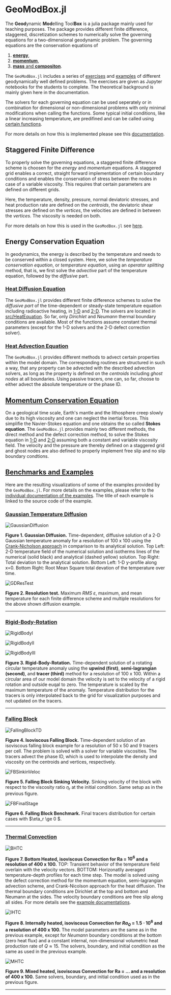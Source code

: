 # GeoModBox.jl

The **Geod**ynamic **Mod**elling Tool**Box** is a julia package mainly used for teaching purposes. The package provides different finite difference, staggered, discretization schemes to numerically solve the governing equations for a two-dimensional geodynamic problem. The governing equations are the conservation equations of 

1) [**energy**](./man/DiffMain.md), 
2) [**momentum**](./man/MomentumMain.md), 
3) [**mass** and **compositon**](./man/AdvectMain.md). 

The ```GeoModBox.jl``` includes a series of [exercises](https://github.com/GeoSci-FFM/GeoModBox.jl/blob/main/exercises/) and [examples](https://github.com/GeoSci-FFM/GeoModBox.jl/blob/main/examples/) of different geodynamically well defined problems. The exercises are given as Jupyter notebooks for the students to complete. The theoretical background is mainly given here in the documentation.

The solvers for each governing equation can be used seperately or in combination for dimensional or non-dimensional problems with only minimal modifications when calling the functions. Some typical initial conditions, like a linear increasing temperature, are predifined and can be called using [certain functions](./man/Ini.md).

For more details on how this is implemented please see this [documentation](./man/GESolution.md).

## Staggered Finite Difference

To properly solve the governing equations, a staggered finite difference scheme is choosen for the *energy* and *momentum* equations. A staggered grid enables a correct, straight forward implementation of certain boundary conditions and enables the conservation of stress between the nodes in case of a variable viscosity. This requires that certain parameters are defined on different grids. 

Here, the temperature, density, pressure, normal deviatoric stresses, and heat production rate are defined on the *centroids*, the deviatoric shear stresses are defined on the *vertices*, the velocities are defined in between the *vertices*. The viscosity is needed on both. 

For more details on how this is used in the ```GeoModBox.jl``` see [here](./man/GESolution.md).

## Energy Conservation Equation

In geodynamics, the energy is described by the temperature and needs to be conserved within a closed system. Here, we solve the *temperature conservation equation*, or *temperature equation*, using an *operator splitting* method, that is, we first solve the *advective* part of the temperature equation, followed by the *diffusive* part. 

### [Heat Diffusion Equation](./man/DiffMain.md)

The ```GeoModBox.jl``` provides different finite difference schemes to solve the *diffusive part* of the time-dependent or steady-state temperature equation including radioactive heating, in [1-D](./man/DiffOneD.md) and [2-D](./man/DiffTwoD.md). The solvers are located in [src/HeatEquation](https://github.com/GeoSci-FFM/GeoModBox.jl/blob/main/src/HeatEquation/). So far, only *Dirichlet* and *Neumann* thermal boundary conditions are available. Most of the functions assume constant thermal parameters (except for the 1-D solvers and the 2-D defect correction solver). 

### [Heat Advection Equation](./man/AdvectMain.md)

The ```GeoModBox.jl``` provides different methods to advect certain properties within the model domain. The corresponding routines are structured in such a way, that any property can be advected with the described advection solvers, as long as the property is defined on the *centroids* including *ghost nodes* at all boundaries. Using passive tracers, one can, so far, choose to either advect the absolute temperature or the phase ID. 

## [Momentum Conservation Equation](./man/MomentumMain.md)

On a geological time scale, Earth's mantle and the lithosphere creep slowly due to its high viscosity and one can neglect the inertial forces. This simplifie the Navier-Stokes equation and one obtains the so called **Stokes equation**. The ```GeoModBox.jl``` provides mainly two different methods, the direct method and the defect correction method, to solve the Stokes equation in [1-D](./man/MomentumOneD.md) and [2-D](./man/MomentumTwoD.md) assuming both a constant and variable viscosity field. The velocity and the pressure are thereby defined on a staggered grid and ghost nodes are also defined to properly implement free slip and no slip boundary condtions. 

## [Benchmarks and Examples](https://github.com/GeoSci-FFM/GeoModBox.jl/blob/main/examples/)

Here are the resulting visualizations of some of the examples provided by the ```GeoModBox.jl```. For more details on the examples, please refer to the [individual documentation of the examples](./man/Examples.md). The title of each example is linked to the source code of the example. 

### [Gaussian Temperature Diffusion](https://github.com/GeoSci-FFM/GeoModBox.jl/blob/main/examples/DiffusionEquation/2D/Gaussian_Diffusion.jl)

![GaussianDiffusion](./assets/Gaussian_Diffusion_CNA_nx_100_ny_100.gif)

**Figure 1. Gaussian Diffusion.** Time-dependent, diffusive solution of a 2-D Gaussian temperature anomaly for a resolution of 100 x 100 using the [Crank-Nicholson approach](https://github.com/GeoSci-FFM/GeoModBox.jl/blob/main/src/HeatEquation/2Dsolvers.jl) in comparison to its analytical solution. Top Left: 2-D temperature field of the numerical solution and isotherms lines of the numerical (solid black) and analytical (dashed yellow) solution. Top Right: Total deviation to the analytical solution. Bottom Left: 1-D y-profile along x=0. Bottom Right: Root Mean Square total devation of the temperature over time. 

![GDResTest](./assets/Gaussian_ResTest.png)

**Figure 2. Resolution test.** Maximum *RMS* $\varepsilon$, maximum, and mean temperature for each finite difference scheme and multiple resolutions for the above shown diffusion example.

---

### [Rigid-Body-Rotation](https://github.com/GeoSci-FFM/GeoModBox.jl/blob/main/examples/AdvectionEquation/2D_Advection.jl)

![RigidBodyI](./assets/2D_advection_circle_RigidBody_upwind_100_100_nth_1.gif)

![RigidBodyII](./assets/2D_advection_circle_RigidBody_semilag_100_100_nth_1.gif)

![RigidBodyIII](./assets/2D_advection_circle_RigidBody_tracers_100_100_nth_1.gif)

**Figure 3. Rigid-Body-Rotation.** Time-dependent solution of a rotating circular temperature anomaly using the **upwind (first)**, **semi-lagrangian (second)**, and **tracer (third)** method for a resolution of 100 x 100. Within a circular area of our model domain the velocity is set to the velocity of a rigid rotation and outside euqal to zero. The temperature is scaled by the maximum temperature of the anomaly. Temperature distribution for the tracers is only interpolated back to the grid for visualization purposes and not updated on the tracers.

---

### [Falling Block](https://github.com/GeoSci-FFM/GeoModBox.jl/blob/main/examples/StokesEquation/2D/FallingBlockBenchmark.jl)

![FallingBlockTD](./assets/Falling_block_ηr_0.0_tracers.gif)

**Figure 4. Isoviscous Falling Block.** Time-dependent solution of an isoviscous falling block example for a resolution of 50 x 50 and 9 tracers per cell. The problem is solved with a solver for variable viscosities. The tracers advect the phase ID, which is used to interpolate the density and viscosity on the centroids and vertices, respectively. 

![FBSinkinVeloc](./assets/FallingBlock_SinkingVeloc_tracers.png)

**Figure 5. Falling Block Sinking Velocity.** Sinking velocity of the block with respect to the viscosity ratio $\eta_r$ at the initial condition. Same setup as in the previous figure. 

![FBFinalStage](./assets/FallingBlock_FinalStage_tracers.png)

**Figure 6. Falling Block Benchmark.** Final tracers distribution for certain cases with $\eta_r \ge 0 $. 

---

### [Thermal Convection](https://github.com/GeoSci-FFM/GeoModBox.jl/blob/main/examples/MixedHeatedConvection)

![BHTC](./assets/Bottom_Heated_1.0e6_400_100_lineara.gif)

**Figure 7. Bottom Heated, isoviscous Convection for Ra = $10^6$ and a resolution of 400 x 100.** TOP: Transient behavior of the temperature field overlain with the velocity vectors. BOTTOM: Horizonatlly averaged temperature-depth profiles for each time step. The model is solved using the defect correction method for the momentum equation, semi-lagrangian advection scheme, and Crank-Nicolson approach for the heat diffusion. The thermal boundary conditions are Dirichlet at the top and bottom and Neumann at the sides. The velocity boundary conditions are free slip along all sides. For more details see the [example documentations](./man/Examples.md).

![IHTC](./assets/Internally_Heated_1.0e6_400_100_lineara.gif)

**Figure 8. Internally heated, isoviscous Convection for $Ra_Q$ = $1.5 \cdot 10^6$ and a resolution of 400 x 100.** The model parameters are the same as in the previous example, except for *Neumann* boundary conditions at the bottom (zero heat flux) and a constant internal, non-dimensional volumetric heat production rate of $Q \approx 15$. The solvers, boundary, and initial condition as the same as used in the previous example. 

![MHTC](./assets/Mixed_Heated_1.0e6_400_100_lineara.gif)

**Figure 9. Mixed heated, isoviscous Convection for Ra = $...$ and a resolution of 400 x 100.** Same solvers, boundary, and initial condition used as in the previous figure.

------------------